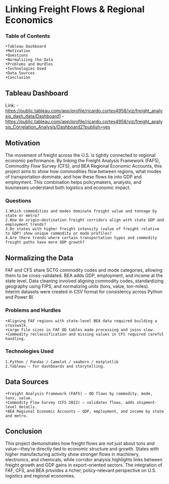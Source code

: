 # Linking Freight Flows & Regional Economics

### Table of Contents
	•Tableau Dashboard
	•Motivation
	•Questions
	•Normalizing the Data
	•Problems and Hurdles
	•Technologies Used
	•Data Sources
	•Conclusion

## Tableau Dashboard

Link: - https://public.tableau.com/app/profile/ricardo.cortes4958/viz/freight_analysis_dash_data/Dashboard1
	  - https://public.tableau.com/app/profile/ricardo.cortes4958/viz/freight_analysis_Correlation_Analysis/Dashboard2?publish=yes

## Motivation

The movement of freight across the U.S. is tightly connected to regional economic performance. 
By linking the Freight Analysis Framework (FAF5), Commodity Flow Survey (CFS), and BEA Regional Economic Accounts, this project aims to show how commodities flow between regions, what modes of transportation dominate, and how these flows tie into GDP and employment. 
This combination helps policymakers, analysts, and businesses understand both logistics and economic impact.

### Questions
	1.Which commodities and modes dominate freight value and tonnage by state or metro?
	2.How do origin–destination freight corridors align with state GDP and employment trends?
	3.Do states with higher freight intensity (value of freight relative to GDP) show unique commodity or mode profiles?
	4.Are there trends where certain transportation types and commodity freight paths have more GDP growth?

## Normalizing the Data

FAF and CFS share SCTG commodity codes and mode categories, allowing them to be cross-validated. BEA adds GDP, employment, and income at the state level. 
Data cleaning involved aligning commodity codes, standardizing geography using FIPS, and normalizing units (tons, value, ton-miles). 
Interim datasets were created in CSV format for consistency across Python and Power BI.

### Problems and Hurdles
	•Aligning FAF regions with state-level BEA data required building a crosswalk.
	•Large file sizes in FAF OD tables made processing and joins slow.
	•Commodity reclassification and missing values in CFS required careful handling.

### Technologies Used
	1.Python / Pandas / Camelot / seaborn / matplotlib
	2.Tableau – for dashboards and storytelling.

## Data Sources
	•Freight Analysis Framework (FAF5) – OD flows by commodity, mode, tons, value. 
	•Commodity Flow Survey (CFS 2022) – validates flows, adds shipment-level details.
	•BEA Regional Economic Accounts – GDP, employment, and income by state and metro.

## Conclusion

This project demonstrates how freight flows are not just about tons and value—they’re directly tied to economic structure and growth. 
States with higher manufacturing activity show stronger flows in machinery, electronics, and chemicals, while corridor analysis highlights links between freight growth and GDP gains in export-oriented sectors. 
The integration of FAF, CFS, and BEA provides a richer, policy-relevant perspective on U.S. logistics and regional economies.
